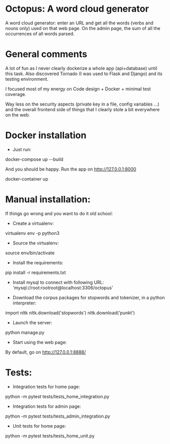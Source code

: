 # Octopus: A word cloud generator

A word cloud generator: enter an URL and get all the words (verbs and nouns only)
used on that web page. On the admin page, the sum of all the occurrences
of all words parsed.

# General comments

A lot of fun as I never clearly dockerize a whole app (api+database) until
this task. Also discovered Tornado (I was used to Flask and Django) and its
testing environment.

I focused most of my energy on Code design + Docker + minimal test coverage.

Way less on the security aspects (private key in a file, config variables ...)
and the overall frontend side of things that I clearly stole a bit
everywhere on the web.


# Docker installation

- Just run:

docker-compose up --build

And you should be happy. Run the app on http://127.0.0.1:8000

docker-container up

# Manual installation:

If things go wrong and you want to do it old school:

- Create a virtualenv:

virtualenv env -p python3

- Source the virtualenv:

source env/bin/activate

- Install the requirements:

pip install -r requirements.txt

- Install mysql to connect with following URL:
'mysql://root:rootroot@localhost:3306/octopus'

- Download the corpus packages for stopwords and tokenizer, in a python interpreter:

import nltk
nltk.download('stopwords')
nltk.download('punkt')

- Launch the server:

python manage.py

- Start using the web page:

By default, go on http://127.0.0.1:8888/


# Tests:

- Integration tests for home page:

python -m pytest tests/tests_home_integration.py

- Integration tests for admin page:

python -m pytest tests/tests_admin_integration.py

- Unit tests for home page:

python -m pytest tests/tests_home_unit.py